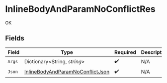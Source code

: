 # InlineBodyAndParamNoConflictRes

OK


## Fields

| Field                                                                                           | Type                                                                                            | Required                                                                                        | Description                                                                                     |
| ----------------------------------------------------------------------------------------------- | ----------------------------------------------------------------------------------------------- | ----------------------------------------------------------------------------------------------- | ----------------------------------------------------------------------------------------------- |
| `Args`                                                                                          | Dictionary<String, *string*>                                                                    | :heavy_check_mark:                                                                              | N/A                                                                                             |
| `Json`                                                                                          | [InlineBodyAndParamNoConflictJson](../../models/operations/InlineBodyAndParamNoConflictJson.md) | :heavy_check_mark:                                                                              | N/A                                                                                             |